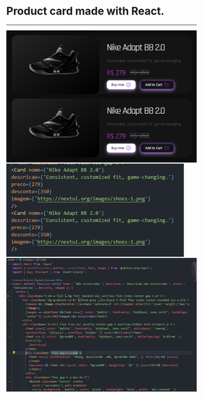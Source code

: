 # Product card made with React.
---
![the card](/src/assets/images/print.png) ![the code](/src/assets/images/code-print.png) ![the card index](/src/assets/images/card.png)